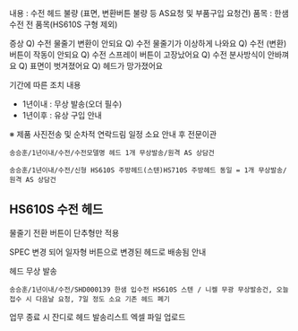내용 : 수전 헤드 불량 (표면, 변환버튼 불량 등 AS요청 및 부품구입 요청건)
품목 : 한샘 수전 전 품목(HS610S 구형 제외)

증상
Q) 수전 물줄기 변환이 안되요
Q) 수전 물줄기가 이상하게 나와요
Q) 수전 (변환)버튼이 작동이 안되요
Q) 수전 스프레이 버튼이 고장났어요
Q) 수전 분사방식이 안바껴요
Q) 표면이 벗겨졌어요
Q) 헤드가 망가졌어요

기간에 따른 조치 내용
- 1년이내 : 무상 발송(오더 필수)
- 1년이후 : 유상 구입 안내

※ 제품 사진전송 및 순차적 연락드림 일정 소요 안내 후 전문이관

```
송승훈/1년이내/수전/수전모델명 헤드 1개 무상발송/원격 AS 상담건
```
```
송승훈/1년이내/수전/신형 HS610S 주방헤드(스텐)HS710S 주방헤드 동일 = 1개 무상발송/원격 AS 상담건
```

## HS610S 수전 헤드
물줄기 전환 버튼이 단추형만 적용

SPEC 변경 되어 일자형 버튼으로 변경된 헤드로 배송됨 안내

헤드 무상 발송

```
송승훈/1년이내/수전/SHD000139 한샘 입수전 HS610S 스텐 / 니켈 무광 무상발송건, 오늘 접수 시 다음날 요청, 7일 정도 소요 기존 헤드 폐기
```

업무 종료 시 잔디로 헤드 발송리스트 엑셀 파일 업로드 
